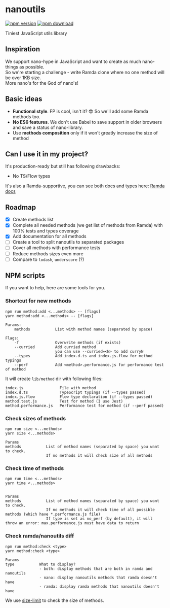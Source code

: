 # nanoutils

[![npm version](https://badge.fury.io/js/nanoutils.svg)](https://badge.fury.io/js/nanoutils)
[![npm download](https://img.shields.io/npm/dm/nanoutils.svg)](https://npmcharts.com/compare/nanoutils?minimal=true)

Tiniest JavaScript utils library

## Inspiration

We support nano-hype in JavaScript and want to create as much nano-things as possible.  
So we're starting a challenge - write Ramda clone where no one method will be over 1KB size.  
More nano's for the God of nano's!

## Basic ideas

* **Functional style**. FP is cool, isn't it? :sunglasses: So we'll add some Ramda methods too.
* **No ES6 features**. We don't use Babel to save support in older browsers and save a status of nano-library.
* Use **methods composition** only if it won't greatly increase the size of method

## Can I use it in my project?

It's production-ready but still has following drawbacks:

* No TS/Flow types

It's also a Ramda-supportive, you can see both docs and types here: [Ramda docs](https://ramdajs.com/docs/)

## Roadmap

* [x] Create methods list
* [x] Complete all needed methods (we get list of methods from Ramda) with 100% tests and types coverage
* [x] Add documentation for all methods
* [ ] Create a tool to split nanoutils to separated packages
* [ ] Cover all methods with performance tests
* [ ] Reduce methods sizes even more
* [ ] Compare to `lodash`, `underscore` (?)

## NPM scripts

If you want to help, here are some tools for you.

### Shortcut for new methods

```
npm run method:add <...methods> -- [flags]
yarn method:add <...methods> -- [flags]

Params:
    methods           List with method names (separated by space)

Flags:
    -f                Overwrite methods (if exists)
    --curried         Add curried method
                      you can use --curried=<N> to add curryN
    --types           Add index.d.ts and index.js.flow for method typings
    --perf            Add <method>.performance.js for performance test of method
```

It will create `lib/method` dir with following files:

```
index.js                File with method
index.d.ts              TypeScript typings (if --types passed)
index.js.flow           Flow type declaration (if --types passed)
method.test.js          Test for method (I use Jest)
method.performance.js   Performance test for method (if --perf passed)
```

### Check sizes of methods

```
npm run size <...methods>
yarn size <...methods>

Params
methods           List of method names (separated by space) you want to check.
                  If no methods it will check size of all methods
```

### Check time of methods

```
npm run time <...methods>
yarn time <...methods>


Params
methods           List of method names (separated by space) you want to check.
                  If no methods it will check time of all possible methods (which have *.performance.js file)
                  If type is set as no_perf (by default), it will throw an error: max.performance.js must have data to return
```

### Check ramda/nanoutils diff

```
npm run method:check <type>
yarn method:check <type>

Params
type           What to display?
               - both: display methods that are both in ramda and nanoutils
               - nano: display nanoutils methods that ramda doesn't have
               - ramda: display ramda methods that nanoutils doesn't have
```

We use [size-limit](https://github.com/ai/size-limit) to check the size of methods.
